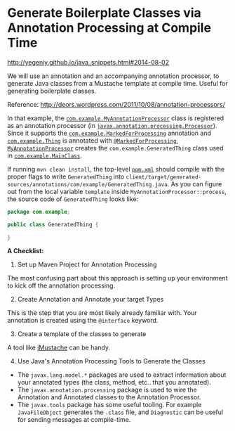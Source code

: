 Generate Boilerplate Classes via Annotation Processing at Compile Time
=======================

http://yegeniy.github.io/java_snippets.html#2014-08-02

We will use an annotation and an accompanying annotation processor, to generate
Java classes from a Mustache template at compile time. Useful for
generating boilerplate classes.

Reference: <http://deors.wordpress.com/2011/10/08/annotation-processors/>

In that example, the
[`com.example.MyAnnotationProcessor`][MyAnnotationProcessor] class is registered
as an annotation processor (in
[`javax.annotation.processing.Processor`][Processor]). Since it supports the
[`com.example.MarkedForProcessing`][MarkedForProcessing] annotation and
[`com.example.Thing`][Thing] is annotated with
[`@MarkedForProcessing`][MarkedForProcessing],
[`MyAnnotationProcessor`][MyAnnotationProcessor] creates the
`com.example.GeneratedThing` class used in [`com.example.MainClass`][MainClass].

If running `mvn clean install`, the top-level [`pom.xml`][pom] should compile with
the proper flags to write `GeneratedThing` into 
`client/target/generated-sources/annotations/com/example/GeneratedThing.java`.
As you can figure out from the local variable `template` inside
`MyAnnotationProcessor::process`, the source code of `GeneratedThing` looks
like:

```java
package com.example;

public class GeneratedThing {
    
}
```

[MarkedForProcessing]: annotations/src/main/java/com/example/MarkedForProcessing.java
[MainClass]: client/src/main/java/com/example/MainClass.java
[MyAnnotationProcessor]: processors/src/main/java/com/example/MyAnnotationProcessor.java
[Processor]: processors/src/main/resources/META-INF/services/javax.annotation.processing.Processor
[pom]: pom.xml
[Thing]: client/src/main/java/com/example/Thing.java

**A Checklist:**

1) Set up Maven Project for Annotation Processing

The most confusing part about this approach is setting up your environment to
kick off the annotation processing.

2) Create Annotation and Annotate your target Types

This is the step that you are most likely already familiar with. Your annotation
is created using the `@interface` keyword.

3) Create a template of the classes to generate

A tool like [jMustache](https://github.com/samskivert/jmustache) can be handy.

4) Use Java's Annotation Processing Tools to Generate the Classes

* The `javax.lang.model.*` packages are used to extract information about your
annotated types (the class, method, etc.. that you annotated).
* The `javax.annotation.processing` package is used to wire the Annotation and
Annotated classes to the Annotation Processor.
*  The `javax.tools` package has some useful tooling. For example
`JavaFileObject` generates the `.class` file, and `Diagnostic` can be useful for
sending messages at compile-time.
